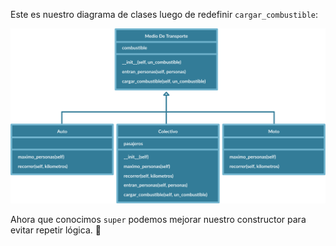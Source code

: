 Este es nuestro diagrama de clases luego de redefinir `cargar_combustible`:

<img src="https://raw.githubusercontent.com/MumukiProject/mumuki-guia-python3-herencia-python-v-2021/master/assets/clases_4_1648656170363.11%20(1).svg" alt="clases_4_1648656170363.11 (1).svg" width="800" height="auto">

Ahora que conocimos `super` podemos mejorar nuestro constructor para evitar repetir lógica. :raised_hands: